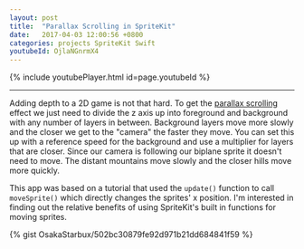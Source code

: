 ```yaml
---
layout: post
title:  "Parallax Scrolling in SpriteKit"
date:   2017-04-03 12:00:56 +0800
categories: projects SpriteKit Swift
youtubeId: OjlaNGnrmX4
---
```


{% include youtubePlayer.html id=page.youtubeId %}

***

Adding depth to a 2D game is not that hard. To get the [parallax scrolling](https://en.wikipedia.org/wiki/Parallax_scrolling#Example) effect we just need to divide the z axis up into foreground and background with any number of layers in between. Background layers move more slowly and the closer we get to the "camera" the faster they move. You can set this up with a reference speed for the background and use a multiplier for layers that are closer. Since our camera is following our biplane sprite it doesn't need to move. The distant mountains move slowly and the closer hills move more quickly.

This app was based on a tutorial that used the `update()` function to call `moveSprite()` which directly changes the sprites' x position. I'm interested in finding out the relative benefits of using SpriteKit's built in functions for moving sprites.

{% gist OsakaStarbux/502bc30879fe92d971b21dd684841f59 %}
